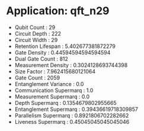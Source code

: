 # Application: qft_n29
- Qubit Count : 29
- Circuit Depth : 222
- Circuit Width : 29
- Retention Lifespan : 5.402677381872279
- Gate Density : 0.44594594594594594
- Dual Gate Count : 812
- Measurement Density : 0.3024128693744398
- Size Factor : 7.962415680121064
- Gate Count : 2059
- Entanglement Variance : 0.0
- Communication Supermarq : 1.0
- Measurement Supermarq : 0.0
- Depth Supermarq : 0.1354679802955665
- Entanglement Supermarq : 0.39436619718309857
- Parallelism Supermarq : 0.8921806702282662
- Liveness Supermarq : 0.45045045045045046
